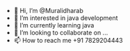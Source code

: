 - 👋 Hi, I’m @Muralidharab
- 👀 I’m interested in java development 
- 🌱 I’m currently learning java
- 💞️ I’m looking to collaborate on ...
- 📫 How to reach me +91 7829204443

<!---
Muralidharab/Muralidharab is a ✨ special ✨ repository because its `README.md` (this file) appears on your GitHub profile.
You can click the Preview link to take a look at your changes.
--->
